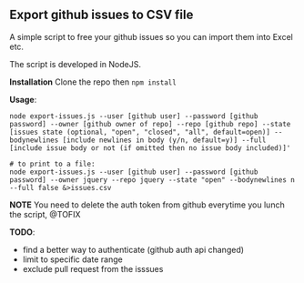 Export github issues to CSV file
--------------------------------

A simple script to free your github issues so you can import them into Excel etc.

The script is developed in NodeJS.

__Installation__
Clone the repo then `npm install`


__Usage__: 
```
node export-issues.js --user [github user] --password [github password] --owner [github owner of repo] --repo [github repo] --state [issues state (optional, "open", "closed", "all", default=open)] --bodynewlines [include newlines in body (y/n, default=y)] --full [include issue body or not (if omitted then no issue body included)]'

# to print to a file:
node export-issues.js --user [github user] --password [github password] --owner jquery --repo jquery --state "open" --bodynewlines n  --full false &>issues.csv
```


__NOTE__
You need to delete the auth token from github everytime you lunch the script, @TOFIX

__TODO__:
- find a better way to authenticate (github auth api changed)
- limit to specific date range
- exclude pull request from the isssues